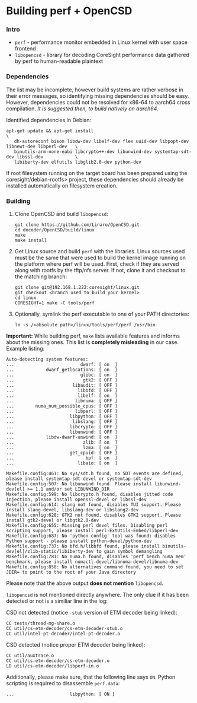 # Building perf + OpenCSD

### Intro
* `perf` - performance monitor embedded in Linux kernel with user space frontend
* `libopencsd` - library for decoding CoreSight performance data gathered by perf
  to human-readable plaintext


### Dependencies
The list may be incomplete, however build systems are rather verbose in their error messages,
so identifying missing dependencies should be easy. However, dependencies could not be resolved
for x86-64 to aarch64 cross compilation. *It is suggested then, to build natively on aarch64*.

Identified dependencies in Debian:
```
apt-get update && apt-get install                                                               \
   dh-autoreconf bison libdw-dev libelf-dev flex uuid-dev libpopt-dev libnewt-dev libperl-dev   \
   binutils-arm-none-eabi libcrypto++-dev libunwind-dev systemtap-sdt-dev libssl-dev            \
   libiberty-dev elfutils libglib2.0-dev python-dev
```

If root filesystem running on the target board has been prepared using the coresight/debian-rootfs>
project, these dependencies should already be installed automatically on filesystem creation.

### Building
1. Clone OpenCSD and build `libopencsd`:
   ```
   git clone https://github.com/Linaro/OpenCSD.git
   cd decoder/OpenCSD/build/linux
   make
   make install
   ```
1. Get Linux source and build `perf` with the libraries.
   Linux sources used must be the same that were used to build the kernel image running
   on the platform where perf will be used. First, check if they are served along with
   rootfs by the tftp/nfs server. If not, clone it and checkout to the matching branch:
   ```
   git clone git@192.168.1.222:coresight/linux.git
   git checkout <branch used to build your kernel>
   cd linux
   CORESIGHT=1 make -C tools/perf
   ```
1. Optionally, symlink the perf executable to one of your PATH directories:
   ```
   ln -s /<absolute path>/linux/tools/perf/perf /usr/bin
   ```

**Important:** While building perf, `make` lists available features and informs about the missing
ones. This list is **completely misleading** in our case. Example listing:
```
Auto-detecting system features:
...                         dwarf: [ on  ]
...            dwarf_getlocations: [ on  ]
...                         glibc: [ on  ]
...                          gtk2: [ OFF ]
...                      libaudit: [ OFF ]
...                        libbfd: [ OFF ]
...                        libelf: [ on  ]
...                       libnuma: [ OFF ]
...        numa_num_possible_cpus: [ OFF ]
...                       libperl: [ OFF ]
...                     libpython: [ OFF ]
...                      libslang: [ OFF ]
...                     libcrypto: [ OFF ]
...                     libunwind: [ OFF ]
...            libdw-dwarf-unwind: [ on  ]
...                          zlib: [ on  ]
...                          lzma: [ on  ]
...                     get_cpuid: [ OFF ]
...                           bpf: [ on  ]
...                        libaio: [ on  ]

Makefile.config:461: No sys/sdt.h found, no SDT events are defined, please install systemtap-sdt-devel or systemtap-sdt-dev
Makefile.config:507: No libunwind found. Please install libunwind-dev[el] >= 1.1 and/or set LIBUNWIND_DIR
Makefile.config:599: No libcrypto.h found, disables jitted code injection, please install openssl-devel or libssl-dev
Makefile.config:614: slang not found, disables TUI support. Please install slang-devel, libslang-dev or libslang2-dev
Makefile.config:628: GTK2 not found, disables GTK2 support. Please install gtk2-devel or libgtk2.0-dev
Makefile.config:655: Missing perl devel files. Disabling perl scripting support, please install perl-ExtUtils-Embed/libperl-dev
Makefile.config:687: No 'python-config' tool was found: disables Python support - please install python-devel/python-dev
Makefile.config:737: No bfd.h/libbfd found, please install binutils-dev[el]/zlib-static/libiberty-dev to gain symbol demangling
Makefile.config:781: No numa.h found, disables 'perf bench numa mem' benchmark, please install numactl-devel/libnuma-devel/libnuma-dev
Makefile.config:858: No alternatives command found, you need to set JDIR= to point to the root of your Java directory
```
Please note that the above output **does not mention** `libopencsd`.

`libopencsd` is not mentioned directly anywhere. The only clue if it has been
detected or not is a similiar line in the log:

CSD not detected (notice `-stub` version of ETM decoder being linked):
```
CC tests/thread-mg-share.o
CC util/cs-etm-decoder/cs-etm-decoder-stub.o
CC util/intel-pt-decoder/intel-pt-decoder.o
```

CSD detected (notice proper ETM decoder being linked):
```
CC util/auxtrace.o
CC util/cs-etm-decoder/cs-etm-decoder.o
LD util/cs-etm-decoder/libperf-in.o
```

Additionally, please make sure, that the following line says `ON`. Python scripting is required
to disassemble `perf.data`:
```
...                     libpython: [ ON ]
```

